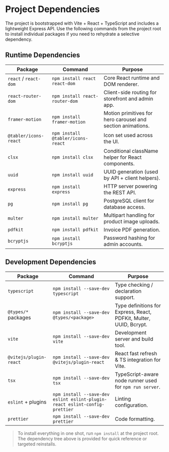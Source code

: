 # Project Dependencies

The project is bootstrapped with Vite + React + TypeScript and includes a lightweight Express API. Use the following commands from the project root to install individual packages if you need to rehydrate a selective dependency.

## Runtime Dependencies

| Package | Command | Purpose |
| --- | --- | --- |
| `react` / `react-dom` | `npm install react react-dom` | Core React runtime and DOM renderer. |
| `react-router-dom` | `npm install react-router-dom` | Client-side routing for storefront and admin app. |
| `framer-motion` | `npm install framer-motion` | Motion primitives for hero carousel and section animations. |
| `@tabler/icons-react` | `npm install @tabler/icons-react` | Icon set used across the UI. |
| `clsx` | `npm install clsx` | Conditional className helper for React components. |
| `uuid` | `npm install uuid` | UUID generation (used by API + client helpers). |
| `express` | `npm install express` | HTTP server powering the REST API. |
| `pg` | `npm install pg` | PostgreSQL client for database access. |
| `multer` | `npm install multer` | Multipart handling for product image uploads. |
| `pdfkit` | `npm install pdfkit` | Invoice PDF generation. |
| `bcryptjs` | `npm install bcryptjs` | Password hashing for admin accounts. |

## Development Dependencies

| Package | Command | Purpose |
| --- | --- | --- |
| `typescript` | `npm install --save-dev typescript` | Type checking / declaration support. |
| `@types/*` packages | `npm install --save-dev @types/<package>` | Type definitions for Express, React, PDFKit, Multer, UUID, Bcrypt. |
| `vite` | `npm install --save-dev vite` | Development server and build tool. |
| `@vitejs/plugin-react` | `npm install --save-dev @vitejs/plugin-react` | React fast refresh & TS integration for Vite. |
| `tsx` | `npm install --save-dev tsx` | TypeScript-aware node runner used for `npm run server`. |
| `eslint` + plugins | `npm install --save-dev eslint eslint-plugin-react eslint-config-prettier` | Linting configuration. |
| `prettier` | `npm install --save-dev prettier` | Code formatting. |

> To install everything in one shot, run `npm install` at the project root. The dependency tree above is provided for quick reference or targeted reinstalls.
